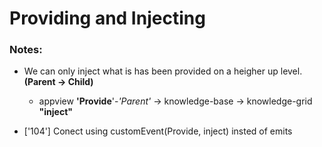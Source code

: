 # Providing and Injecting

### Notes:

- We can only inject what is has been provided on a heigher up level.**(Parent -> Child)**
  - appview **'Provide**'-_'Parent'_ -> knowledge-base -> knowledge-grid **"inject"**

- ['104'] Conect using customEvent(Provide, inject) insted of emits
